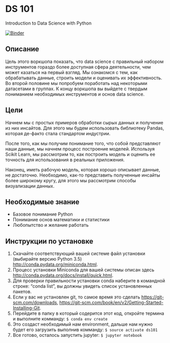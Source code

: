 # DS 101

Introduction to Data Science with Python

[![Binder](http://mybinder.org/badge.svg)](http://mybinder.org:/repo/woters/ds101)

## Описание


Цель этого воркшопа показать, что data science с правильный набором инструментов гораздо более доступная сфера деятельности, чем может казаться на первый взгляд. Мы ознакомся с тем, как обрабатывать данные, строить модели и оценивать их эффективность. Во второй половине мы попробуем поработать над некоторыми датасетами в группах.
К концу воркшопа вы выйдете с твердым пониманием необходимых инструментов и основ data science.


## Цели
Начнем мы с простых примеров обработки сырых данных и получение из них инсайтов. Для этого мы будем использовать библиотеку Pandas, которая де-факто стала стандартом индустрии.

После того, как мы получим понимание того, что собой представляют наши данные, мы начнем процесс построение моделей.
Используя Scikit Learn, мы рассмотрим то, как построить модель и оценить ее точность для использования в реальных приложения.

Наконец, иметь рабочую модель, которая хорошо описывает данные, не достаточно. Необходимо, как-то представить полученные инсайты более широкому кругу, для этого мы рассмотрим способы визуализации данных.

## Необходимые знание
- Базовое понимание Python
- Понимание основ математики и статистики
- Любопытство и желание работать



## Инструкции по установке

1. Скачайте соответствующий вашей системе файл установки (выбирайте версию Python 3.5) http://conda.pydata.org/miniconda.html.
2. Процесс установки Miniconda для вашей системы описан здесь http://conda.pydata.org/docs/install/quick.html.
3. Для проверки правильности установки conda наберите в командной строке: “conda list”, вы должны увидеть список установленных пакетов.
4. Если у вас не установлен git, то самое время это сделать https://git-scm.com/downloads, https://git-scm.com/book/en/v2/Getting-Started-Installing-Git.
5. Перейдите в папку в который содерится этот код, откройте термина и выполните комманду:
```$ conda env create```
6. Это создаст необходимый нам environment, дальше нам нужно будет его загрузить выполнив комманду:
```$ source activate ds101```
7. Все готово, осталось запустить jupyter:
```$ jupyter notebook```
